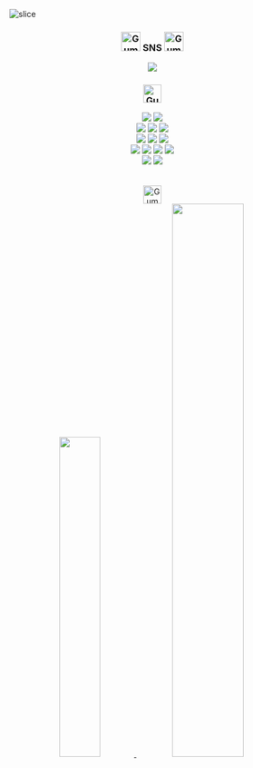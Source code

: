 ![slice](https://capsule-render.vercel.app/api?type=slice&color=82b1ff&height=200&text=Hi%20There!🫧&fontAlign=75&rotate=13&fontAlignY=25&descAlign=80&descAlignY=44&fontColor=ffffff)


<div align="center">
  <h3>
    <a href="https://emoji.gg/emoji/58497-gummydragon-35"><img src="https://cdn3.emoji.gg/emojis/58497-gummydragon-35.gif" width="34px" height="34px" alt="GummyDragon_35"></a>
    SNS 
    <a href="https://emoji.gg/emoji/87431-gummydragon-34"><img src="https://cdn3.emoji.gg/emojis/87431-gummydragon-34.gif" width="34px" height="34px" alt="GummyDragon_34"></a>
  </h3>
  <span>
    <!-- sns 계정 링크 -->
    <a href="https://www.instagram.com/1anminj_/">
      <img src="https://img.shields.io/badge/Instagram-ff69b4?style=plastic&logo=Instagram&logoColor=white"/>
    </a>
  </span>
  <h3><a href="https://emoji.gg/emoji/47580-gummydragon-12"><img src="https://cdn3.emoji.gg/emojis/47580-gummydragon-12.gif" width="32px" height="32px" alt="GummyDragon_12"></a></h3>
  <img src="https://img.shields.io/badge/C-A8B9CC?style=for-the-badge&logo=C%2B%2B&logoColor=white">
  <img src="https://img.shields.io/badge/python-3776AB?style=for-the-badge&logo=python&logoColor=white"> 
  <br>
  <img src ="https://img.shields.io/badge/React-61DAFB.svg?&style=for-the-badge&logo=React&logoColor=white"/>
  <img src="https://img.shields.io/badge/javascript-F7DF1E?style=for-the-badge&logo=javascript&logoColor=black"> 
  <img src="https://img.shields.io/badge/node.js-339933?style=for-the-badge&logo=Node.js&logoColor=white">
  <br>
  <img src="https://img.shields.io/badge/Spring-6DB33F?style=for-the-badge&logo=spring&logoColor=white"> 
  <img src="https://img.shields.io/badge/SpringBoot-6DB33F?style=for-the-badge&logo=springboot&logoColor=white">
  <img src="https://img.shields.io/badge/SpringSecurity-6DB33F?style=for-the-badge&logo=springsecurity&logoColor=white">
  <br>
  <img src="https://img.shields.io/badge/mysql-4479A1?style=for-the-badge&logo=mysql&logoColor=white"> 
  <img src="https://img.shields.io/badge/mariaDB-003545?style=for-the-badge&logo=mariaDB&logoColor=white"> 
  <img src="https://img.shields.io/badge/linux-FCC624?style=for-the-badge&logo=linux&logoColor=black"> 
  <img src="https://img.shields.io/badge/kali linux-557C94?style=for-the-badge&logo=kalilinux&logoColor=black">
  <br>
  <img src="https://img.shields.io/badge/github-181717?style=for-the-badge&logo=github&logoColor=white">
  <img src="https://img.shields.io/badge/git-F05032?style=for-the-badge&logo=git&logoColor=white">
</div>
<br><br>
</div>
<div align="center">
  <a href="https://emoji.gg/emoji/52983-gummydragon-06"><img src="https://cdn3.emoji.gg/emojis/52983-gummydragon-06.gif" width="32px" height="32px" alt="GummyDragon_06"></a><br>
  <a href="s">
  <img src="https://github-readme-stats.vercel.app/api/top-langs/?username=1anminJ&layout=compact&theme=default" width="38%"/>
</a>
<a href="s">
  <img src="https://github-readme-stats.vercel.app/api?username=1anminJ&show_icons=true&theme=default" width="50%"/>
</a>
</div>
